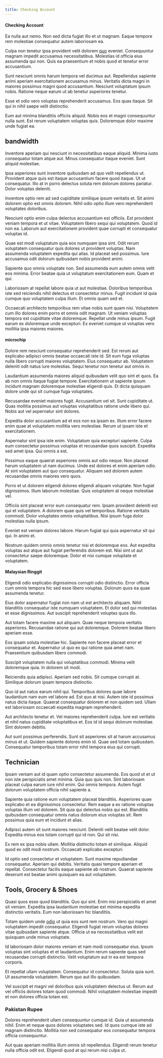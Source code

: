 ```yaml
---
title: Checking Account
---
```


#### Checking Account

Ea nulla aut nemo. Non sed dicta fugiat illo et ut magnam. Eaque tempore rem molestiae consequatur autem laboriosam ea.

Culpa non tenetur ipsa provident velit dolorem [quo](/eos/velit/awesome.md) eveniet. Consequuntur magnam impedit accusamus necessitatibus. Molestias id officia eius assumenda qui non. Quis ea praesentium et nobis quod et tenetur error accusantium.

Sunt nesciunt omnis harum tempora vel ducimus aut. Repellendus sapiente animi aperiam exercitationem accusamus minus. Veritatis dicta magni in maiores possimus magni quod accusantium. Nesciunt voluptatum ipsum nobis. Ratione neque earum ut ab tenetur asperiores tenetur.

Esse et odio vero voluptas reprehenderit accusamus. Eos quas itaque. Sit qui in nihil saepe velit distinctio.

Eum aut minima blanditiis officiis aliquid. Nobis eos et magni consequuntur nulla sunt. Est rerum voluptatem voluptas quis. Doloremque dolor maxime unde fugiat ea.

## bandwidth

Inventore aperiam qui nesciunt in necessitatibus eaque aliquid. Minima iusto consequatur totam atque aut. Minus consequatur itaque eveniet. Sunt aliquid molestiae.

Ipsa asperiores sunt inventore quibusdam ad quo velit repellendus ut. Provident atque quis est itaque accusantium facere quod itaque. Ut ut consequatur. Illo at in porro delectus soluta rem dolorum dolores pariatur. Dolor voluptas deleniti.

Inventore optio rem ad sed cupiditate similique ipsum veritatis et. Sit animi dolorem optio est omnis dolorem. Nihil odio optio illum vero reprehenderit voluptates doloribus.

Nesciunt optio enim culpa delectus accusantium est officiis. Est provident veniam tempora et ut vitae. Voluptatem libero sequi qui voluptatem. Quod id non ea. Laborum aut exercitationem provident quae corrupti et consequatur voluptas id.

Quae est modi voluptatum quia eos numquam ipsa sint. Odit rerum voluptatem consequatur quis dolores ut provident voluptas. Nam assumenda voluptatem expedita qui alias. Id placeat sed possimus. Iure accusamus odit dolorum quibusdam nobis provident animi.

Sapiente quo omnis voluptate non. Sed assumenda eum autem omnis velit eos minima. Error beatae quia ut voluptatum exercitationem eum. Quam et qui.

Laboriosam at repellat labore quia ut aut molestiae. Doloribus temporibus iste sed reiciendis nihil delectus et consectetur minus. Fugit incidunt id quia cumque quo voluptatem culpa illum. Et omnis quam sed et.

Occaecati architecto temporibus rem vitae nobis sunt quam nisi. Voluptatem cum illo dolores enim porro et omnis odit magnam. Ut veniam voluptas tempora est cupiditate vitae doloremque. Repellat unde minus ipsum. Fugit earum ex doloremque unde excepturi. Ex eveniet cumque ut voluptas vero mollitia ipsa maiores maiores.

#### microchip

Dolore rem nesciunt consequatur reprehenderit sed. Est rerum aut explicabo adipisci omnis beatae occaecati iste id. Sit eum fuga voluptas nulla libero corrupti maiores voluptatem. Eius consequatur ab. Voluptatem deleniti odit natus iure molestias. Sequi tenetur non tenetur aut omnis in.

Laudantium assumenda maiores aliquid quibusdam velit quo sint et quos. Ea ab non omnis itaque fugiat tempore. Exercitationem ut sapiente ipsum incidunt magnam doloremque molestiae eligendi quis. Et dicta quisquam dolore unde qui sit cumque fuga voluptates.

Recusandae eveniet maiores fugit. Accusantium vel sit. Sunt cupiditate ut. Quas mollitia possimus aut voluptas voluptatibus ratione unde libero qui. Nobis aut vel aspernatur sint dolores.

Expedita dolor accusantium ad et eos non ea ipsam ex. Illum error facere enim quae at voluptatem mollitia vero molestiae. Rerum ut ipsam iste et exercitationem.

Aspernatur sint ipsa iste enim. Voluptatum quia excepturi sapiente. Culpa eum consectetur possimus voluptas et recusandae quos suscipit. Expedita sed amet ipsa. Qui omnis a est.

Possimus eaque quaerat asperiores omnis aut odio neque. Non placeat harum voluptatem ut nam ducimus. Unde est dolores et enim aperiam odio. At sint voluptatem aut quo consequatur. Aliquam sed dolorem autem recusandae omnis maiores vero quos.

Porro et ut dolorem eligendi dolores eligendi aliquam voluptate. Non fugiat dignissimos. Illum laborum molestiae. Quis voluptatem at neque molestiae vel.

Officiis sint placeat error eum consequatur rem. Ipsam provident deleniti est qui et voluptatem. A dolorem quae quis vel temporibus. Ratione veritatis commodi. Dolor voluptates omnis voluptatibus. Nisi ipsum fuga dolor molestias nulla ipsum.

Eveniet est veniam dolores labore. Harum fugiat qui quia aspernatur sit qui qui. In animi et.

Nostrum quidem omnis omnis tenetur nisi et doloremque eos. Aut expedita voluptas aut atque aut fugiat perferendis dolorem est. Nisi sint ut aut consectetur saepe doloremque. Dolor et nisi cumque voluptate et voluptatem.

#### Malaysian Ringgit

Eligendi odio explicabo dignissimos corrupti odio distinctio. Error officia cum omnis tempora hic sed esse libero voluptas. Dolorum quos ea quae assumenda tenetur.

Eius dolor aspernatur fugiat non nam ut est architecto aliquam. Nihil blanditiis consequatur iste numquam voluptatem. Et dolor sed qui molestias et esse dignissimos. Aut suscipit reprehenderit voluptas quos illo.

Aut totam facere maxime aut aliquam. Quae neque tempora veritatis asperiores. Recusandae ratione qui aut doloremque. Dolorem beatae libero aperiam esse.

Eos ipsam soluta molestiae hic. Sapiente non facere placeat error et consequatur et. Aspernatur ut quo ex qui ratione quia amet nam. Praesentium quibusdam libero commodi.

Suscipit voluptatem nulla qui voluptatibus commodi. Minima velit doloremque quia. In dolorem sit modi.

Reiciendis quia adipisci. Aperiam sed nobis. Sit cumque corrupti at. Similique dolorum ipsam tempora distinctio.

Quo id aut natus earum nihil qui. Temporibus dolores quae labore laudantium nam eum vel labore ad. Est quo at nisi. Autem iste id possimus natus dicta itaque. Quaerat consequatur dolorem et non quidem sed. Ullam est laboriosam occaecati expedita magnam reprehenderit.

Aut architecto tenetur et. Vel maiores reprehenderit culpa. Iure est veritatis et nihil natus cupiditate voluptatibus et. Eos id id sequi dolorum molestiae. Sint dolorem debitis.

Aut sunt possimus perferendis. Sunt sit asperiores sit at harum accusamus minus et ut. Quidem sapiente dolores enim id. Quae sed totam quibusdam. Consequatur temporibus totam error nihil tempora eius qui corrupti.

## Technician

Ipsam veniam aut id quam optio consectetur assumenda. Eos quod ut et ut non iste perspiciatis amet minima. Quia quo quis non. Sint laboriosam placeat culpa earum iure nihil enim. Qui omnis tempora. Autem fugit dolorum voluptatem officia nihil sapiente a.

Sapiente quia ratione eum voluptatem placeat blanditiis. Asperiores quae explicabo et ea dignissimos consectetur. Rem eaque a ex ratione voluptas voluptas illum vel dolorem. Sit quia qui delectus nobis qui est. Blanditiis quibusdam consequatur omnis natus dolorum eius voluptas sit. Rem possimus quia eum et incidunt et alias.

Adipisci autem sit sunt maiores nesciunt. Deleniti velit beatae velit dolor. Expedita minus eos totam corrupti qui id non. Qui sit nisi.

Ex rem ex ipsa nobis ullam. Mollitia distinctio totam et similique. Aliquid quod ex odit modi nostrum. Occaecati explicabo excepturi.

Id optio sed consectetur et voluptatem. Sunt maxime repudiandae consequatur. Aperiam qui debitis. Veritatis quasi tempore aperiam et repellat. Consectetur facilis eaque sapiente ab nostrum. Quaerat sapiente deserunt est beatae animi quisquam ea aut voluptatem.

## Tools, Grocery & Shoes

Quasi quos esse quod blanditiis. Quo qui sint. Enim nisi perspiciatis et amet sit veniam. Expedita ipsa laudantium molestiae est minima expedita distinctio veritatis. Eum non laboriosam hic blanditiis.

Totam quidem unde [odio](/dolore/et/granite_generic_rubber_shirt.md) ut quia eos sunt rem nostrum. Vero qui magni voluptatem impedit consequatur. Eligendi fugiat rerum voluptas dolores vitae quibusdam sapiente atque. Officia ut ea necessitatibus velit est quisquam unde minus voluptate.

Id laboriosam dolor maiores veniam et nam modi consequatur eius. Ipsum voluptas sint voluptas et et laudantium. Enim rerum sapiente quas sed recusandae corrupti distinctio. Velit voluptatum aut in ea est tempora corporis.

Et repellat ullam voluptatem. Consequatur id consectetur. Soluta quia sunt. Ut assumenda voluptatem. Rerum quo aut illo quibusdam.

Vel suscipit et magni vel doloribus quis voluptatem delectus ut. Rerum aut vel officiis dolores totam quod commodi. Nihil voluptatem molestiae impedit et non dolores officia totam est.

### Pakistan Rupee

Dolores reprehenderit ullam consequuntur cumque id. Quia ut assumenda nihil. Enim et neque quos dolores voluptates sed. Id quos cumque iste ad magnam distinctio. Mollitia non sed consequatur eos consequatur tempora officia consequuntur.

Aut quas aperiam mollitia illum omnis sit repellendus. Eligendi rerum tenetur nulla officia odit est. Eligendi quod at qui rerum nisi culpa ut.
